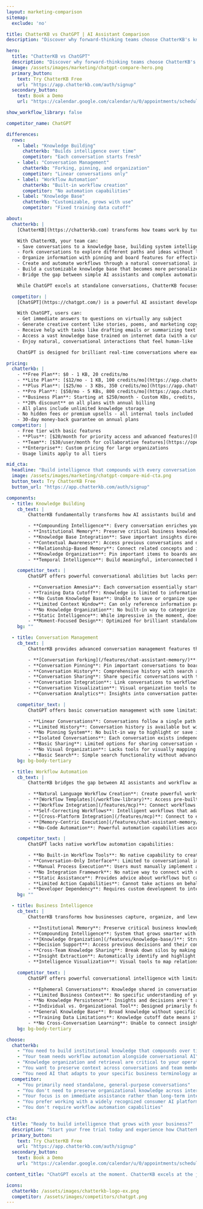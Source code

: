 ```yaml
---
layout: marketing-comparison
sitemap:
  exclude: 'no'

title: ChatterKB vs ChatGPT | AI Assistant Comparison
description: "Discover why forward-thinking teams choose ChatterKB's knowledge-building AI over ChatGPT for long-term business intelligence and workflow automation."

hero:
  title: "ChatterKB vs ChatGPT"
  description: "Discover why forward-thinking teams choose ChatterKB's knowledge-building AI over ChatGPT for long-term business intelligence and workflow automation."
  image: /assets/images/marketing/chatgpt-compare-hero.png
  primary_button:
    text: Try ChatterKB Free
    url: "https://app.chatterkb.com/auth/signup"
  secondary_button:
    text: Book a Demo
    url: "https://calendar.google.com/calendar/u/0/appointments/schedules/AcZssZ0oYQ10os0gxZrUbzNEIvQZUJqLWVeGM"

show_workflow_library: false

competitor_name: ChatGPT

differences:
  rows:
    - label: "Knowledge Building"
      chatterkb: "Builds intelligence over time"
      competitor: "Each conversation starts fresh"
    - label: "Conversation Management"
      chatterkb: "Forking, pinning, and organization"
      competitor: "Linear conversations only"
    - label: "Workflow Automation"
      chatterkb: "Built-in workflow creation"
      competitor: "No automation capabilities"
    - label: "Knowledge Base"
      chatterkb: "Customizable, grows with use"
      competitor: "Fixed training data cutoff"

about:
  chatterkb: |
    [ChatterKB](https://chatterkb.com) transforms how teams work by turning conversations into institutional knowledge and intelligent workflows. Unlike standard AI chatbots, ChatterKB builds compounding intelligence that becomes more valuable over time.

    With ChatterKB, your team can:
    - Save conversations to a knowledge base, building system intelligence that grows with your business
    - Fork conversations to explore different paths and ideas without losing context
    - Organize information with pinning and board features for effective knowledge management
    - Create and automate workflows through a natural conversational interface
    - Build a customizable knowledge base that becomes more personalized and valuable with every interaction
    - Bridge the gap between simple AI assistants and complex automation tools with practical business applications

    While ChatGPT excels at standalone conversations, ChatterKB focuses on the journey—creating interconnected knowledge that compounds in value and transforms how your business captures and leverages intelligence.

  competitor: |
    [ChatGPT](https://chatgpt.com/) is a powerful AI assistant developed by OpenAI that excels at providing helpful, harmless, and honest responses in real-time conversations. It offers impressive capabilities for standalone interactions across a wide range of topics.

    With ChatGPT, users can:
    - Get immediate answers to questions on virtually any subject
    - Generate creative content like stories, poems, and marketing copy
    - Receive help with tasks like drafting emails or summarizing text
    - Access a vast knowledge base trained on internet data (with a cutoff date)
    - Enjoy natural, conversational interactions that feel human-like

    ChatGPT is designed for brilliant real-time conversations where each interaction is essentially standalone, making it excellent for immediate assistance but limited in building long-term business intelligence.

pricing:
  chatterkb: |
    - **Free Plan**: $0 - 1 KB, 20 credits/mo
    - **Lite Plan**: [$12/mo - 1 KB, 100 credits/mo](https://app.chatterkb.com/checkout/plans)
    - **Plus Plan**: [$25/mo - 3 KBs, 350 credits/mo](https://app.chatterkb.com/checkout/plans)
    - **Pro Plan**: [$50/mo - 5 KBs, 800 credits/mo](https://app.chatterkb.com/checkout/plans)
    - **Business Plan**: Starting at $250/month - Custom KBs, credits, and users
    - **20% discount** on all plans with annual billing
    - All plans include unlimited knowledge storage
    - No hidden fees or premium upsells - all internal tools included
    - 30-day money-back guarantee on annual plans
  competitor: |
    - Free tier with basic features
    - **Plus**: [$20/month for priority access and advanced features](https://openai.com/chatgpt/pricing/)
    - **Team**: [$30/user/month for collaborative features](https://openai.com/chatgpt/pricing/)
    - **Enterprise**: Custom pricing for large organizations
    - Usage limits apply to all tiers

mid_cta:
  headline: "Build intelligence that compounds with every conversation."
  image: /assets/images/marketing/chatgpt-compare-mid-cta.png
  button_text: Try ChatterKB Free
  button_url: "https://app.chatterkb.com/auth/signup"

components:
  - title: Knowledge Building
    cb_text: |
        ChatterKB fundamentally transforms how AI assistants build and maintain knowledge:

        - **Compounding Intelligence**: Every conversation enriches your knowledge base, creating an AI that grows smarter with each interaction rather than starting fresh each time
        - **Institutional Memory**: Preserve critical business knowledge and decisions that would otherwise be lost in ephemeral conversations
        - **Knowledge Base Integration**: Save important insights directly to your knowledge base with a single click
        - **Contextual Awareness**: Access previous conversations and decisions to maintain continuity across interactions
        - **Relationship-Based Memory**: Connect related concepts and information automatically through intelligent memory architecture
        - **Knowledge Organization**: Pin important items to boards and organize information for easy retrieval
        - **Temporal Intelligence**: Build meaningful, interconnected knowledge that becomes more valuable over time

    competitor_text: | 
        ChatGPT offers powerful conversational abilities but lacks persistent knowledge building:

        - **Conversation Amnesia**: Each conversation essentially starts fresh, with limited ability to reference previous interactions
        - **Training Data Cutoff**: Knowledge is limited to information available before its training cutoff date
        - **No Custom Knowledge Base**: Unable to save or organize specific information for future reference
        - **Limited Context Window**: Can only reference information provided within the current conversation
        - **No Knowledge Organization**: No built-in way to categorize or organize information for later retrieval
        - **Static Intelligence**: While impressive in the moment, doesn't build compounding intelligence specific to your business
        - **Moment-Focused Design**: Optimized for brilliant standalone conversations rather than knowledge building over time
    bg: ""

  - title: Conversation Management
    cb_text: |
        ChatterKB provides advanced conversation management features that transform how teams capture and leverage knowledge:

        - **[Conversation Forking](/features/chat-assistant-memory/)**: The "chat from here" functionality allows users to branch conversations in different directions, preserving context while exploring new ideas
        - **Conversation Pinning**: Pin important conversations to boards for easy reference and organization
        - **Conversation History**: Comprehensive history with search and filtering capabilities
        - **Conversation Sharing**: Share specific conversations with team members while maintaining context
        - **Conversation Integration**: Link conversations to workflows and knowledge bases
        - **Conversation Visualization**: Visual organization tools to map relationships between conversations
        - **Conversation Analytics**: Insights into conversation patterns and knowledge development

    competitor_text: |
        ChatGPT offers basic conversation management with some limitations:

        - **Linear Conversations**: Conversations follow a single path without branching capabilities
        - **Limited History**: Conversation history is available but with basic organization
        - **No Pinning System**: No built-in way to highlight or save important parts of conversations
        - **Isolated Conversations**: Each conversation exists independently without connections to others
        - **Basic Sharing**: Limited options for sharing conversation content with others
        - **No Visual Organization**: Lacks tools for visually mapping or organizing conversation content
        - **Basic Search**: Simple search functionality without advanced filtering or organization
    bg: bg-body-tertiary

  - title: Workflow Automation
    cb_text: |
        ChatterKB bridges the gap between AI assistants and workflow automation tools:

        - **Natural Language Workflow Creation**: Create powerful workflows by simply describing what you want to accomplish in plain English
        - **[Workflow Templates](/workflow-library)**: Access pre-built templates for common business processes that can be customized to your needs
        - **[Workflow Integration](/features/mcp)**: Connect workflows to your knowledge base for context-aware automation
        - **Self-Correcting Workflows**: Intelligent workflows that adapt to new information and can replan steps when needed
        - **[Cross-Platform Integration](/features/mcp)**: Connect to existing tools and data sources without disrupting your workflow
        - **[Memory-Centric Execution](/features/chat-assistant-memory/)**: Workflows that understand and leverage your organizational knowledge
        - **No-Code Automation**: Powerful automation capabilities accessible to non-technical users

    competitor_text: |
        ChatGPT lacks native workflow automation capabilities:

        - **No Built-in Workflow Tools**: No native capability to create or execute automated workflows
        - **Conversation-Only Interface**: Limited to conversational interactions without automation features
        - **Manual Process Execution**: Users must manually implement any processes discussed
        - **No Integration Framework**: No native way to connect with other business tools or systems
        - **Static Assistance**: Provides advice about workflows but cannot execute them
        - **Limited Action Capabilities**: Cannot take actions on behalf of users across platforms
        - **Developer Dependency**: Requires custom development to integrate into workflows
    bg: ""

  - title: Business Intelligence
    cb_text: |
        ChatterKB transforms how businesses capture, organize, and leverage intelligence:

        - **Institutional Memory**: Preserve critical business knowledge that would otherwise be lost in ephemeral conversations
        - **Compounding Intelligence**: System that grows smarter with every interaction, building value over time
        - **[Knowledge Organization](/features/knowledge-base/)**: Structured approach to organizing business intelligence for easy retrieval
        - **Decision Support**: Access previous decisions and their context to inform current choices
        - **Cross-Team Knowledge Sharing**: Break down silos by making organizational knowledge accessible across teams
        - **Insight Extraction**: Automatically identify and highlight key insights from conversations and documents
        - **Intelligence Visualization**: Visual tools to map relationships between different knowledge areas

    competitor_text: |
        ChatGPT offers powerful conversational intelligence with limitations for business use:

        - **Ephemeral Conversations**: Knowledge shared in conversations isn't preserved for organizational use
        - **Limited Business Context**: No specific understanding of your business's unique terminology and processes
        - **No Knowledge Persistence**: Insights and decisions aren't automatically saved for future reference
        - **Individual vs. Organizational Tool**: Designed primarily for individual use rather than organizational knowledge building
        - **General Knowledge Base**: Broad knowledge without specific focus on your business's unique needs
        - **Training Data Limitations**: Knowledge cutoff date means it lacks awareness of recent developments
        - **No Cross-Conversation Learning**: Unable to connect insights across different conversations
    bg: bg-body-tertiary

choose:
  chatterkb:
    - "You need to build institutional knowledge that compounds over time"
    - "Your team needs workflow automation alongside conversational AI"
    - "Knowledge organization and retrieval are critical to your operations"
    - "You want to preserve context across conversations and team members"
    - "You need AI that adapts to your specific business terminology and processes"
  competitor:
    - "You primarily need standalone, general-purpose conversations"
    - "You don't need to preserve organizational knowledge across interactions"
    - "Your focus is on immediate assistance rather than long-term intelligence"
    - "You prefer working with a widely recognized consumer AI platform"
    - "You don't require workflow automation capabilities"

cta:
  title: "Ready to build intelligence that grows with your business?"
  description: "Start your free trial today and experience how ChatterKB transforms conversations into compounding business intelligence."
  primary_button:
    text: Try ChatterKB Free
    url: "https://app.chatterkb.com/auth/signup"
  secondary_button:
    text: Book a Demo
    url: "https://calendar.google.com/calendar/u/0/appointments/schedules/AcZssZ0oYQ10os0gxZrUbzNEIvQZUJqLWVeGM"

content_title: "ChatGPT excels at the moment. ChatterKB excels at the journey."

icons:
  chatterkb: /assets/images/chatterkb-logo-ex.png
  competitor: /assets/images/competitors/chatgpt.png
---
```


